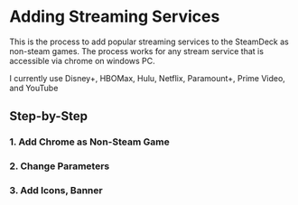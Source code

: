 # Adding Streaming Services 
This is the process to add popular streaming services to the SteamDeck as non-steam games.  The process works for any stream service that is accessible via chrome on windows PC.

I currently use Disney+, HBOMax, Hulu, Netflix, Paramount+, Prime Video, and YouTube 

## Step-by-Step

### 1. Add Chrome as Non-Steam Game
### 2. Change Parameters
### 3. Add Icons, Banner
